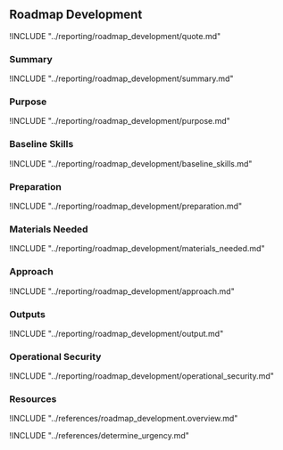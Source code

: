 ## Roadmap Development

!INCLUDE "../reporting/roadmap_development/quote.md"

### Summary

!INCLUDE "../reporting/roadmap_development/summary.md"

### Purpose

!INCLUDE "../reporting/roadmap_development/purpose.md"

### Baseline Skills

!INCLUDE "../reporting/roadmap_development/baseline_skills.md"

### Preparation

!INCLUDE "../reporting/roadmap_development/preparation.md"

### Materials Needed

!INCLUDE "../reporting/roadmap_development/materials_needed.md"

### Approach

!INCLUDE "../reporting/roadmap_development/approach.md"

### Outputs

!INCLUDE "../reporting/roadmap_development/output.md"

### Operational Security

!INCLUDE "../reporting/roadmap_development/operational_security.md"

### Resources

!INCLUDE "../references/roadmap_development.overview.md"

!INCLUDE "../references/determine_urgency.md"
